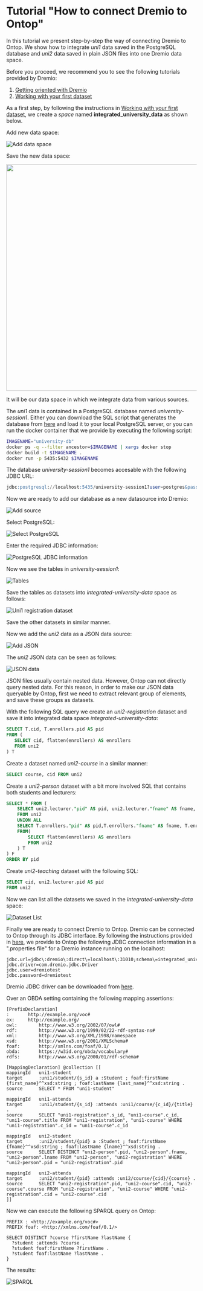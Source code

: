 Tutorial "How to connect Dremio to Ontop"
=====================================================================================================

In this tutorial we present step-by-step the way of connecting Dremio to Ontop. We show how to integrate *uni1* data saved in the PostgreSQL database and *uni2* data saved in plain JSON files into one Dremio data space. 

Before you proceed, we recommend you to see the following tutorials provided by Dremio:

  1. [Getting oriented with Dremio](https://www.dremio.com/tutorials/getting-oriented-to-dremio/)
  2. [Working with your first dataset](https://www.dremio.com/tutorials/working-with-your-first-dataset/)


As a first step, by following the instructions in [Working with your first dataset](https://www.dremio.com/tutorials/working-with-your-first-dataset/), we create a *space* named **integrated_university_data** as shown below.

Add new data space:

![Add data space](add-space.png) 

Save the new data space:

<img src="save-space.png" class="center" width="600"/>

It will be our data space in which we integrate data from various sources.

The *uni1* data is contained in a PostgreSQL database named *university-session1*. Either you can download the SQL script that generates the database from [here](data/postgres-docker/db/university-session1.sql) and load it to your local PostgreSQL server, or you can run the docker container that we provide by executing the following script:

```bash
IMAGENAME="university-db"
docker ps -q --filter ancestor=$IMAGENAME | xargs docker stop
docker build -t $IMAGENAME .
docker run -p 5435:5432 $IMAGENAME
``` 
 
The database *university-session1* becomes accesable with the following JDBC URL:

```sql
jdbc:postgresql://localhost:5435/university-session1?user=postgres&password=postgres
``` 

Now we are ready to add our database as a new datasource into Dremio:

![Add source](add-source.png)

Select PostgreSQL:

![Select PostgreSQL](add-postgres.png)

Enter the required JDBC information:

![PostgreSQL JDBC information](postgres-info.png)

Now we see the tables in *university-session1*:

![Tables](postgres-tables.png)

Save the tables as datasets into *integrated-university-data* space as follows:

![Uni1 registration dataset](postgres-uni1-registration-dataset.png)

Save the other datasets in similar manner.


Now we add the *uni2* data as a JSON data source:

![Add JSON](add-json.png)

The *uni2* JSON data can be seen as follows:

![JSON data](see-json.png)

JSON files usually contain nested data. However, Ontop can not directly query nested data. For this reason, in order to make our JSON data queryable by Ontop, first we need to extract relevant group of elements, and save these groups as datasets. 

With the following SQL query we create an *uni2-registration* dataset and save it into integrated data space *integrated-university-data*:

```sql
SELECT T.cid, T.enrollers.pid AS pid 
FROM (
   SELECT cid, flatten(enrollers) AS enrollers 
   FROM uni2
) T
```

Create a dataset named *uni2-course* in a similar manner:

```sql
SELECT course, cid FROM uni2
``` 

Create a *uni2-person* dataset with a bit more involved SQL that contains both students and lecturers:

```sql
SELECT * FROM (
    SELECT uni2.lecturer."pid" AS pid, uni2.lecturer."fname" AS fname, uni2.lecturer."lname" AS lname 
    FROM uni2
    UNION ALL
    SELECT T.enrollers."pid" AS pid,T.enrollers."fname" AS fname, T.enrollers."lname" AS lnmae 
    FROM(
        SELECT flatten(enrollers) AS enrollers
        FROM uni2
    ) T
) F
ORDER BY pid
``` 

Create *uni2-teaching* dataset with the following SQL:

```sql
SELECT cid, uni2.lecturer.pid AS pid
FROM uni2
```

Now we can list all the datasets we saved in the *integrated-university-data* space:

![Dataset List](dataset-list.png)

Finally we are ready to connect Dremio to Ontop. Dremio can be connected to Ontop through its JDBC interface. By following the instructions provided in [here](https://docs.dremio.com/drivers/dremio-jdbc-driver.html), we provide  to Ontop the following JDBC connection information in a ".properties file" for a Dremio instance running on the localhost:

```
jdbc.url=jdbc\:dremio\:direct\=localhost\:31010;schema\=integrated_university_data
jdbc.driver=com.dremio.jdbc.Driver
jdbc.user=dremiotest
jdbc.password=dremiotest
``` 
Dremio JDBC driver can be downloaded from [here](https://www.dremio.com/drivers/). 

Over an OBDA setting containing the following mapping assertions:

```
[PrefixDeclaration]
:		http://example.org/voc#
ex:		http://example.org/
owl:		http://www.w3.org/2002/07/owl#
rdf:		http://www.w3.org/1999/02/22-rdf-syntax-ns#
xml:		http://www.w3.org/XML/1998/namespace
xsd:		http://www.w3.org/2001/XMLSchema#
foaf:		http://xmlns.com/foaf/0.1/
obda:		https://w3id.org/obda/vocabulary#
rdfs:		http://www.w3.org/2000/01/rdf-schema#

[MappingDeclaration] @collection [[
mappingId	uni1-student
target		:uni1/student/{s_id} a :Student ; foaf:firstName {first_name}^^xsd:string ; foaf:lastName {last_name}^^xsd:string . 
source		SELECT * FROM "uni1-student"

mappingId	uni1-attends
target		:uni1/student/{s_id} :attends :uni1/course/{c_id}/{title} .
source		SELECT "uni1-registration".s_id, "uni1-course".c_id, "uni1-course".title FROM "uni1-registration", "uni1-course" WHERE "uni1-registration".c_id = "uni1-course".c_id

mappingId	uni2-student
target		:uni2/student/{pid} a :Student ; foaf:firstName {fname}^^xsd:string ; foaf:lastName {lname}^^xsd:string . 
source		SELECT DISTINCT "uni2-person".pid, "uni2-person".fname, "uni2-person".lname FROM "uni2-person", "uni2-registration" WHERE "uni2-person".pid = "uni2-registration".pid

mappingId	uni2-attends
target		:uni2/student/{pid} :attends :uni2/course/{cid}/{course} .
source		SELECT "uni2-registration".pid, "uni2-course".cid, "uni2-course".course FROM "uni2-registration", "uni2-course" WHERE "uni2-registration".cid = "uni2-course".cid
]]
```

Now we can execute the following SPARQL query on Ontop:

```sparql
PREFIX : <http://example.org/voc#>
PREFIX foaf: <http://xmlns.com/foaf/0.1/>

SELECT DISTINCT ?course ?firstName ?lastName {
  ?student :attends ?course .
  ?student foaf:firstName ?firstName .
  ?student foaf:lastName ?lastName .
}
```

The results:

![SPARQL](sparql.png)
